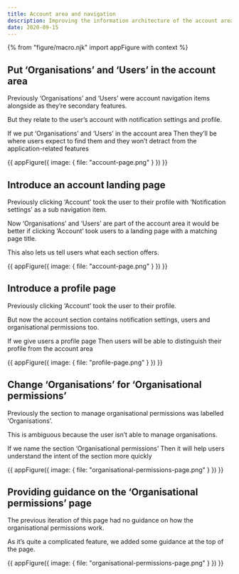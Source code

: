 ```yaml
---
title: Account area and navigation
description: Improving the information architecture of the account area
date: 2020-09-15
---
```


{% from "figure/macro.njk" import appFigure with context %}

## Put ‘Organisations’ and ‘Users’ in the account area

Previously ‘Organisations’ and ‘Users’ were account navigation items alongside as they’re secondary features.

But they relate to the user’s account with notification settings and profile.

If we put ‘Organisations’ and ‘Users’ in the account area
Then they’ll be where users expect to find them and they won’t detract from the application-related features

{{ appFigure({
  image: {
    file: "account-page.png"
  }
}) }}

## Introduce an account landing page

Previously clicking ‘Account’ took the user to their profile with ‘Notification settings’ as a sub navigation item.

Now ‘Organisations’ and ‘Users’ are part of the account area it would be better if clicking ‘Account’ took users to a landing page with a matching page title.

This also lets us tell users what each section offers.

{{ appFigure({
  image: {
    file: "account-page.png"
  }
}) }}

## Introduce a profile page

Previously clicking ‘Account’ took the user to their profile.

But now the account section contains notification settings, users and organisational permissions too.

If we give users a profile page
Then users will be able to distinguish their profile from the account area

{{ appFigure({
  image: {
    file: "profile-page.png"
  }
}) }}

## Change ‘Organisations’ for ‘Organisational permissions’

Previously the section to manage organisational permissions was labelled ‘Organisations’.

This is ambiguous because the user isn’t able to manage organisations.

If we name the section ‘Organisational permissions’
Then it will help users understand the intent of the section more quickly

{{ appFigure({
  image: {
    file: "organisational-permissions-page.png"
  }
}) }}

## Providing guidance on the ‘Organisational permissions’ page

The previous iteration of this page had no guidance on how the organisational permissions work.

As it’s quite a complicated feature, we added some guidance at the top of the page.

{{ appFigure({
  image: {
    file: "organisational-permissions-page.png"
  }
}) }}

